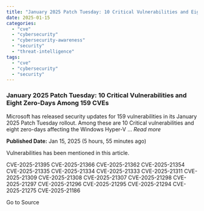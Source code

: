 ```yaml
---
title: "January 2025 Patch Tuesday: 10 Critical Vulnerabilities and Eight Zero-Days Among 159 CVEs"
date: 2025-01-15
categories: 
  - "cve"
  - "cybersecurity"
  - "cybersecurity-awareness"
  - "security"
  - "threat-intelligence"
tags: 
  - "cve"
  - "cybersecurity"
  - "security"
---
```


### January 2025 Patch Tuesday: 10 Critical Vulnerabilities and Eight Zero-Days Among 159 CVEs

Microsoft has released security updates for 159 vulnerabilities in its January 2025 Patch Tuesday rollout. Among these are 10 Critical vulnerabilities and eight zero-days affecting the Windows Hyper-V ... _Read more_

**Published Date:** Jan 15, 2025 (5 hours, 55 minutes ago)

Vulnerabilities has been mentioned in this article.

CVE-2025-21395 CVE-2025-21366 CVE-2025-21362 CVE-2025-21354 CVE-2025-21335 CVE-2025-21334 CVE-2025-21333 CVE-2025-21311 CVE-2025-21309 CVE-2025-21308 CVE-2025-21307 CVE-2025-21298 CVE-2025-21297 CVE-2025-21296 CVE-2025-21295 CVE-2025-21294 CVE-2025-21275 CVE-2025-21186

Go to Source
